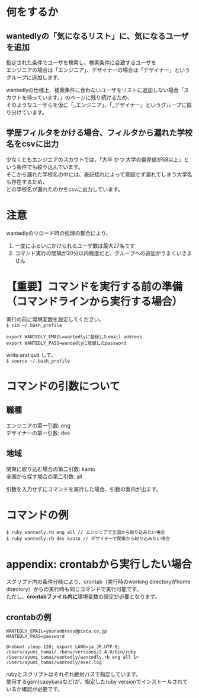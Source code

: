 # 何をするか
## wantedlyの「気になるリスト」に、気になるユーザを追加
指定された条件でユーザを検索し、検索条件に合致するユーザを  
エンジニアの場合は「エンジニア」、デザイナーの場合は「デザイナー」というグループに追加します。  

wantedlyの仕様上、検索条件に合わないユーザをリストに追加しない場合「スカウトを待っています。」のページに残り続けるため、  
そのようなユーザらを仮に「_エンジニア」、「_デザイナー」というグループに振り分けています。  

## 学歴フィルタをかける場合、フィルタから漏れた学校名をcsvに出力
少なくともエンジニアのスカウトでは、「大卒 かつ 大学の偏差値が58以上」という条件でも絞り込んでいます。  
そこから漏れた学校名の中には、表記揺れによって意図せず漏れてしまう大学名も存在するため、  
どの学校名が漏れたのかをcsvに出力しています。

# 注意
wantedlyのリロード時の処理の都合により、
1. 一度にふるいにかけられるユーザ数は最大27名です
2. コマンド実行の間隔が20分以内程度だと、グループへの追加がうまくいきません

# 【重要】コマンドを実行する前の準備（コマンドラインから実行する場合）
実行の前に環境変数を設定してください。  
`$ vim ~/.bash_profile`
```
export WANTEDLY_EMAIL=wantedlyに登録したemail address
export WANTEDLY_PASS=wantedlyに登録したpassword
```
write and quit して、  
`$ source ~/.bash_profile`

# コマンドの引数について
## 職種
エンジニアの第一引数: eng  
デザイナーの第一引数: des  
## 地域
関東に絞り込む場合の第二引数: kanto  
全国から探す場合の第二引数: all  

引数を入力せずにコマンドを実行した場合、引数の案内が出ます。

# コマンドの例
```
$ ruby wantedly.rb eng all // エンジニアで全国から絞り込みたい場合
$ ruby wantedly.rb des kanto // デザイナーで関東から絞り込みたい場合
```

# **appendix:** crontabから実行したい場合
スクリプト内の条件分岐により、crontab（実行時のworking directoryがhome directory）からの実行時も同じコマンドで実行可能です。  
ただし、**crontabファイル内に**環境変数の設定が必要となります。  

## crontabの例
```
WANTEDLY_EMAIL=youraddress@pixta.co.jp  
WANTEDLY_PASS=password

@reboot sleep 120; export LANG=ja_JP.UTF-8; /Users/ayumi_tamai/.rbenv/versions/2.4.0/bin/ruby /Users/ayumi_tamai/wantedly/wantedly.rb eng all 1> /Users/ayumi_tamai/wantedly/exec.log
```
rubyとスクリプトはそれぞれ絶対パスで指定しています。  
使用するgem(capybaraなど)が、指定したruby versionでインストールされているか確認が必要です。
